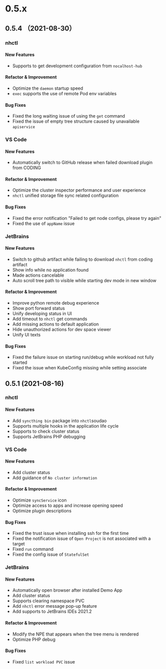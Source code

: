 # 0.5.x

## 0.5.4 （2021-08-30）

### nhctl

#### New Features

- Supports to get development configuration from `nocalhost-hub`

#### Refactor & Improvement

- Optimize the `daemon` startup speed
- `exec` supports the use of remote Pod env variables

#### Bug Fixes

- Fixed the long waiting issue of using the `get` command
- Fixed the issue of empty tree structure caused by unavailable `apiservice`

### VS Code

#### New Features

- Automatically switch to GitHub release when failed download plugin from CODING 

#### Refactor & Improvement

- Optimize the cluster inspector performance and user experience
- `nhctl` unified storage file sync related configuration

#### Bug Fixes

- Fixed the error notification "Failed to get node configs, please try again"
- Fixed the use of `appName` issue

### JetBrains

#### New Features

- Switch to github artifact while failing to download `nhctl` from coding artifact
- Show info while no application found
- Made actions cancelable
- Auto scroll tree path to visible while starting dev mode in new window

#### Refactor & Improvement

- Improve python remote debug experience
- Show port forward status
- Unify developing status in UI
- Add timeout to `nhctl` get commands
- Add missing actions to default application
- Hide unauthorized actions for dev space viewer
- Unify UI texts

#### Bug Fixes

- Fixed the failure issue on starting run/debug while workload not fully started
- Fixed the issue when KubeConfig missing while setting associate


## 0.5.1 (2021-08-16)

### nhctl

#### New Features

- Add `syncthing bin` package into `nhctl`soudao
- Supports multiple hooks in the application life cycle
- Supports to check cluster status
- Supports JetBrains PHP debugging

### VS Code

#### New Features

- Add cluster status
- Add guidance of `No cluster information`

#### Refactor & Improvement

- Optimize `syncService` icon
- Optimize access to apps and increase opening speed
- Optimize plugin descriptions

#### Bug Fixes

- Fixed the trust issue when installing ssh for the first time
- Fixed the notification issue of `Open Project` is not associated with a target
- Fixed `run` command
- Fixed the config issue of `StatefulSet`

### JetBrains

#### New Features

- Automatically open browser after installed Demo App
- Add cluster status
- Supports clearing namespace PVC
- Add `nhctl` error message pop-up feature
- Add supports to JetBrains IDEs 2021.2

#### Refactor & Improvement

- Modify the NPE that appears when the tree menu is rendered
- Optimize PHP debug

#### Bug Fixes

- Fixed `list workload PVC` issue